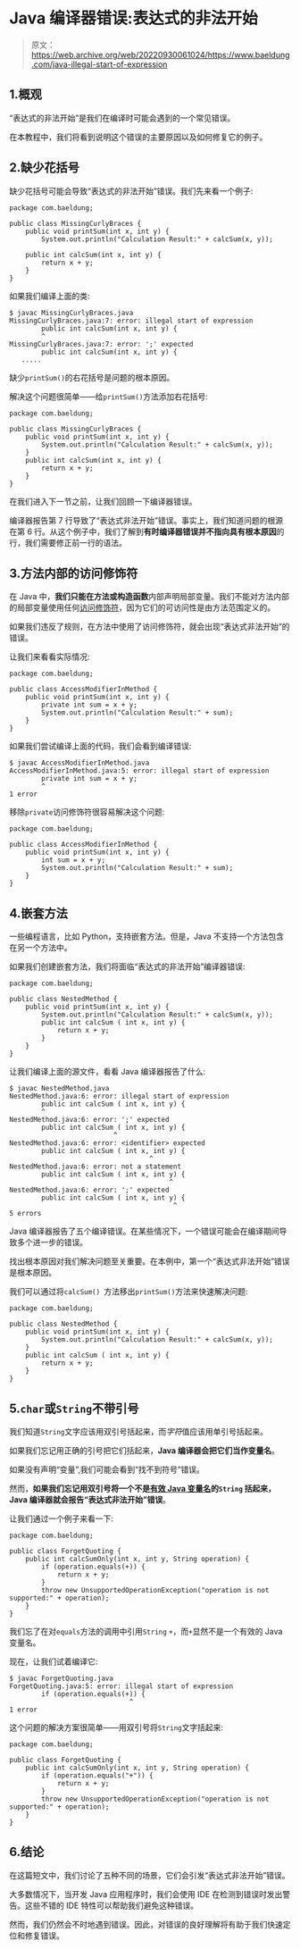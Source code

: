 # Java 编译器错误:表达式的非法开始

> 原文：<https://web.archive.org/web/20220930061024/https://www.baeldung.com/java-illegal-start-of-expression>

## 1.概观

“表达式的非法开始”是我们在编译时可能会遇到的一个常见错误。

在本教程中，我们将看到说明这个错误的主要原因以及如何修复它的例子。

## 2.缺少花括号

缺少花括号可能会导致“表达式的非法开始”错误。我们先来看一个例子:

```
package com.baeldung;

public class MissingCurlyBraces {
    public void printSum(int x, int y) {
        System.out.println("Calculation Result:" + calcSum(x, y));

    public int calcSum(int x, int y) {
        return x + y;
    }
}
```

如果我们编译上面的类:

```
$ javac MissingCurlyBraces.java
MissingCurlyBraces.java:7: error: illegal start of expression
        public int calcSum(int x, int y) {
        ^
MissingCurlyBraces.java:7: error: ';' expected
        public int calcSum(int x, int y) {
   ..... 
```

缺少`printSum()`的右花括号是问题的根本原因。

解决这个问题很简单——给`printSum()`方法添加右花括号:

```
package com.baeldung;

public class MissingCurlyBraces {
    public void printSum(int x, int y) {
        System.out.println("Calculation Result:" + calcSum(x, y));
    }
    public int calcSum(int x, int y) {
        return x + y;
    }
}
```

在我们进入下一节之前，让我们回顾一下编译器错误。

编译器报告第 7 行导致了“表达式非法开始”错误。事实上，我们知道问题的根源在第 6 行。从这个例子中，我们了解到**有时编译器错误并不指向具有根本原因**的行，我们需要修正前一行的语法。

## 3.方法内部的访问修饰符

在 Java 中，**我们只能在方法或构造函数**内部声明局部变量。我们不能对方法内部的局部变量使用任何[访问修饰符](/web/20220626201502/https://www.baeldung.com/java-access-modifiers)，因为它们的可访问性是由方法范围定义的。

如果我们违反了规则，在方法中使用了访问修饰符，就会出现“表达式非法开始”的错误。

让我们来看看实际情况:

```
package com.baeldung;

public class AccessModifierInMethod {
    public void printSum(int x, int y) {
        private int sum = x + y; 
        System.out.println("Calculation Result:" + sum);
    }
}
```

如果我们尝试编译上面的代码，我们会看到编译错误:

```
$ javac AccessModifierInMethod.java 
AccessModifierInMethod.java:5: error: illegal start of expression
        private int sum = x + y;
        ^
1 error
```

移除`private`访问修饰符很容易解决这个问题:

```
package com.baeldung;

public class AccessModifierInMethod {
    public void printSum(int x, int y) {
        int sum = x + y;
        System.out.println("Calculation Result:" + sum);
    }
}
```

## 4.嵌套方法

一些编程语言，比如 Python，支持嵌套方法。但是，Java 不支持一个方法包含在另一个方法中。

如果我们创建嵌套方法，我们将面临“表达式的非法开始”编译器错误:

```
package com.baeldung;

public class NestedMethod {
    public void printSum(int x, int y) {
        System.out.println("Calculation Result:" + calcSum(x, y));
        public int calcSum ( int x, int y) {
            return x + y;
        }
    }
} 
```

让我们编译上面的源文件，看看 Java 编译器报告了什么:

```
$ javac NestedMethod.java
NestedMethod.java:6: error: illegal start of expression
        public int calcSum ( int x, int y) {
        ^
NestedMethod.java:6: error: ';' expected
        public int calcSum ( int x, int y) {
                          ^
NestedMethod.java:6: error: <identifier> expected
        public int calcSum ( int x, int y) {
                                   ^
NestedMethod.java:6: error: not a statement
        public int calcSum ( int x, int y) {
                                        ^
NestedMethod.java:6: error: ';' expected
        public int calcSum ( int x, int y) {
                                         ^
5 errors
```

Java 编译器报告了五个编译错误。在某些情况下，一个错误可能会在编译期间导致多个进一步的错误。

找出根本原因对我们解决问题至关重要。在本例中，第一个“表达式非法开始”错误是根本原因。

我们可以通过将`calcSum() `方法移出`printSum()`方法来快速解决问题:

```
package com.baeldung;

public class NestedMethod {
    public void printSum(int x, int y) {
        System.out.println("Calculation Result:" + calcSum(x, y));
    }
    public int calcSum ( int x, int y) {
        return x + y;
    }
} 
```

## 5.`char`或`String`不带引号

我们知道`String`文字应该用双引号括起来，而*字符*值应该用单引号括起来。

如果我们忘记用正确的引号把它们括起来，**Java 编译器会把它们当作变量名**。

如果没有声明“变量”,我们可能会看到“找不到符号”错误。

然而，**如果我们忘记用双引号将一个不是[有效 Java 变量名](https://web.archive.org/web/20220626201502/https://docs.oracle.com/javase/tutorial/java/nutsandbolts/variables.html)的`String` 括起来，Java 编译器就会报告“表达式非法开始”错误**。

让我们通过一个例子来看一下:

```
package com.baeldung;

public class ForgetQuoting {
    public int calcSumOnly(int x, int y, String operation) {
        if (operation.equals(+)) {
            return x + y;
        }
        throw new UnsupportedOperationException("operation is not supported:" + operation);
    }
} 
```

我们忘了在对`equals`方法的调用中引用`String` `+`，而`+`显然不是一个有效的 Java 变量名。

现在，让我们试着编译它:

```
$ javac ForgetQuoting.java 
ForgetQuoting.java:5: error: illegal start of expression
        if (operation.equals(+)) {
                              ^
1 error 
```

这个问题的解决方案很简单——用双引号将`String`文字括起来:

```
package com.baeldung;

public class ForgetQuoting {
    public int calcSumOnly(int x, int y, String operation) {
        if (operation.equals("+")) {
            return x + y;
        }
        throw new UnsupportedOperationException("operation is not supported:" + operation);
    }
} 
```

## 6.结论

在这篇短文中，我们讨论了五种不同的场景，它们会引发“表达式非法开始”错误。

大多数情况下，当开发 Java 应用程序时，我们会使用 IDE 在检测到错误时发出警告。这些不错的 IDE 特性可以帮助我们避免这种错误。

然而，我们仍然会不时地遇到错误。因此，对错误的良好理解将有助于我们快速定位和修复错误。